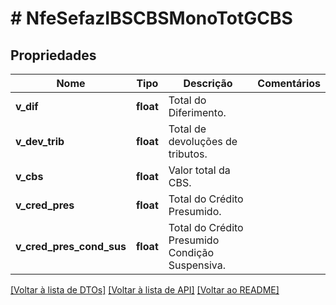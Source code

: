 # # NfeSefazIBSCBSMonoTotGCBS

## Propriedades

Nome | Tipo | Descrição | Comentários
------------ | ------------- | ------------- | -------------
**v_dif** | **float** | Total do Diferimento. |
**v_dev_trib** | **float** | Total de devoluções de tributos. |
**v_cbs** | **float** | Valor total da CBS. |
**v_cred_pres** | **float** | Total do Crédito Presumido. |
**v_cred_pres_cond_sus** | **float** | Total do Crédito Presumido Condição Suspensiva. |

[[Voltar à lista de DTOs]](../../README.md#models) [[Voltar à lista de API]](../../README.md#endpoints) [[Voltar ao README]](../../README.md)
